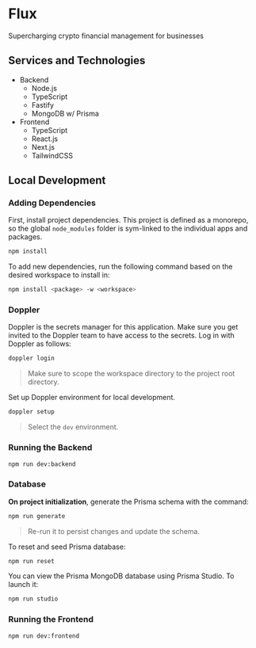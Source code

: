 # Flux

Supercharging crypto financial management for businesses

## Services and Technologies

- Backend
  - Node.js
  - TypeScript
  - Fastify
  - MongoDB w/ Prisma
- Frontend
  - TypeScript
  - React.js
  - Next.js
  - TailwindCSS

## Local Development

### Adding Dependencies

First, install project dependencies. This project is defined as a monorepo, so the global `node_modules` folder is sym-linked to the individual apps and packages.

```sh
npm install
```

To add new dependencies, run the following command based on the desired workspace to install in:

```sh
npm install <package> -w <workspace>
```

### Doppler

Doppler is the secrets manager for this application. Make sure you get invited to the Doppler team to have access to the secrets. Log in with Doppler as follows:

```sh
doppler login
```

> Make sure to scope the workspace directory to the project root directory.

Set up Doppler environment for local development.

```sh
doppler setup
```

> Select the `dev` environment.

### Running the Backend

```sh
npm run dev:backend
```

### Database

**On project initialization**, generate the Prisma schema with the command:

```sh
npm run generate
```

> Re-run it to persist changes and update the schema.

To reset and seed Prisma database:

```sh
npm run reset
```

You can view the Prisma MongoDB database using Prisma Studio. To launch it:

```sh
npm run studio
```

### Running the Frontend

```sh
npm run dev:frontend
```
